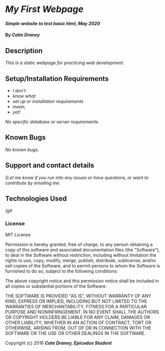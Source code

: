 # _My First Webpage_

#### _Simple website to test basic html, May 2020_

#### By _**Catie Draney**_

## Description

_This is a static webpage for practicing web development._

## Setup/Installation Requirements

* _I don't_
* _know what_
* _set up or installation requirements_
* _mean,_
* _yet!_

_No specific database or server requirements._

## Known Bugs

_No known bugs._

## Support and contact details

_{Let me know if you run into any issues or have questions, or want to contribute by emailing me._

## Technologies Used

_{git_

### License

MIT License

Permission is hereby granted, free of charge, to any person obtaining a copy
of this software and associated documentation files (the "Software"), to deal
in the Software without restriction, including without limitation the rights
to use, copy, modify, merge, publish, distribute, sublicense, and/or sell
copies of the Software, and to permit persons to whom the Software is
furnished to do so, subject to the following conditions:

The above copyright notice and this permission notice shall be included in all
copies or substantial portions of the Software.

THE SOFTWARE IS PROVIDED "AS IS", WITHOUT WARRANTY OF ANY KIND, EXPRESS OR
IMPLIED, INCLUDING BUT NOT LIMITED TO THE WARRANTIES OF MERCHANTABILITY,
FITNESS FOR A PARTICULAR PURPOSE AND NONINFRINGEMENT. IN NO EVENT SHALL THE
AUTHORS OR COPYRIGHT HOLDERS BE LIABLE FOR ANY CLAIM, DAMAGES OR OTHER
LIABILITY, WHETHER IN AN ACTION OF CONTRACT, TORT OR OTHERWISE, ARISING FROM,
OUT OF OR IN CONNECTION WITH THE SOFTWARE OR THE USE OR OTHER DEALINGS IN THE
SOFTWARE.

Copyright (c) 2016 **_Cate Draney, Epicodus Student_**